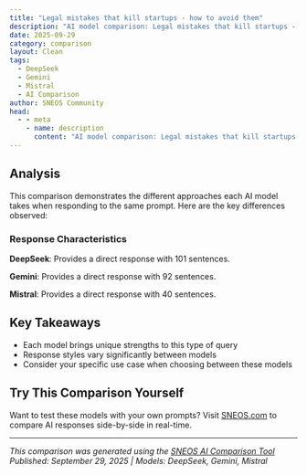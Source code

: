 ```yaml
---
title: "Legal mistakes that kill startups - how to avoid them"
description: "AI model comparison: Legal mistakes that kill startups - how to avoid them..."
date: 2025-09-29
category: comparison
layout: Clean
tags:
  - DeepSeek
  - Gemini
  - Mistral
  - AI Comparison
author: SNEOS Community
head:
  - - meta
    - name: description
      content: "AI model comparison: Legal mistakes that kill startups - how to avoid them..."
---
```


<ChatComparison
  title="Legal mistakes that kill startups - how to avoid them"
  prompt="Legal mistakes that kill startups - how to avoid them"
  :responses='{
    "DeepSeek": "Of course. This is a critical topic. While running out of cash or building a product no one wants are the most common startup killers, legal mistakes often deliver the final, fatal blow. The good news is that almost all of these mistakes are avoidable.\n\nHere is a comprehensive guide to the legal mistakes that kill startups and, more importantly, how to avoid them.\n\n---\n\n### The \u0022Big 4\u0022 Fatal Legal Mistakes\n\nThese four areas are responsible for the majority of catastrophic startup failures.\n\n#### 1. The Founders\u0027 Agreement: Getting It Wrong From Day One\nThis is the single most important document at the inception of a startup. A vague handshake deal or a poorly drafted agreement is a ticking time bomb.\n\n*   **The Mistake:** Not having a clear, written Founders\u0027 Agreement that covers equity, roles, vesting, and what happens if a founder leaves.\n*   **The Disaster Scenario:** A co-founder, who owns 50% of the company, leaves after 6 months to travel the world. They still own half the company, creating a massive \u0022dead equity\u0022 problem that deters investors and demotivates the remaining team. Or, founders have a fundamental disagreement on strategy, and with no mechanism to break the tie, the company grinds to a halt.\n*   **How to Avoid It:**\n    *   **Create a Comprehensive Agreement:** Don\u0027t just use a free template. Address:\n        *   **Equity Split:** Is it equal? If not, why? Justify it.\n        *   **Vesting:** **This is non-negotiable.** A standard is a **4-year vesting schedule with a 1-year \u0022cliff.\u0022** This means if a founder leaves before a year, they get nothing. After a year, they earn 25% of their shares, then the rest monthly/quarterly. This protects the company.\n        *   **Roles and Responsibilities:** Who is the CEO? Who makes technical decisions? Define this upfront.\n        *   **Decision-Making:** How are major decisions (e.g., raising money, selling the company) made? Unanimous vote? Majority?\n        *   **Exit Clause:** What happens if a founder wants to leave, is fired, becomes disabled, or dies?\n\n#### 2. Misclassifying Workers: Employee vs. Contractor\nThis is a classic and expensive error, especially with early team members.\n\n*   **The Mistake:** Hiring someone as a \u0022contractor\u0022 when, by law, they should be classified as an \u0022employee.\u0022 The rules for this (set by the IRS and other agencies) are strict and relate to behavioral control, financial control, and the relationship type.\n*   **The Disaster Scenario:** A \u0022contractor\u0022 who you treated like an employee (set their hours, provided equipment, managed their daily work) files a claim with the state or IRS. The government audits you and rules they were a misclassified employee. You are now on the hook for back taxes, penalties, unpaid benefits, and overtime. This can easily run into six figures and bankrupt an early-stage startup.\n*   **How to Avoid It:**\n    *   **Understand the Test:** Use the IRS \u0022Common Law Test\u0022 as a guide. If you control *what* will be done *and how* it will be done, they are likely an employee.\n    *   **Use Clear Contracts:** Have a solid Independent Contractor Agreement that emphasizes their independence.\n    *   **Treat Them as Such:** Don\u0027t give them a company email, laptop, or require them to attend all-team meetings. Let them set their own hours and use their own tools.\n    *   **When in Doubt, Hire as an Employee:** It\u0027s safer. Use a payroll service like Gusto or Rippling to handle the complexity.\n\n#### 3. Intellectual Property (IP) Not Owned by the Company\nInvestors will not touch a startup that doesn\u0027t have clear, unambiguous ownership of its core IP.\n\n*   **The Mistake:** Founders or early developers/designers retain ownership of the code, design, or invention they created for the company. This often happens when work is done before the company is formally incorporated or without proper agreements.\n*   **The Disaster Scenario:** A technical founder who built the entire MVP leaves on bad terms and claims they own the code. They sue to stop you from using it. Your company is now worthless because its only asset is in legal dispute.\n*   **How to Avoid It:**\n    *   **Incorporate Early:** Form your C-Corp or LLC *before* any significant code is written or product is designed.\n    *   **Use Assignment Agreements:** Every founder, employee, and contractor must sign a **Proprietary Information and Inventions Assignment (PIIA)** agreement. This contract states that any work they create related to the company\u0027s business is the property of the company.\n    *   **Get \u0022IP Assignments\u0022 from Founders:** Formally assign all pre-incorporation work (the initial code, designs, etc.) to the company in writing.\n\n#### 4. Regulatory and Securities Law Violations (When Raising Money)\nThe excitement of raising capital can lead to cutting corners that have severe consequences.\n\n*   **The Mistake:** Raising money from non-accredited investors without proper disclosure, making improper public solicitations, or promising equity without understanding securities laws (like the SAFE or Convertible Note).\n*   **The Disaster Scenario:** You promote your fundraising round on Twitter, and an unaccredited investor puts in $5,000. Later, the deal goes sour, and they sue you. The SEC determines you violated securities laws regarding general solicitation and unaccredited investors. You face rescission rights (being forced to give all the money back, plus penalties), fines, and a permanent black mark that will prevent future fundraising.\n*   **How to Avoid It:**\n    *   **Use Standard Documents:** Use well-known, vetted instruments like the **SAFE (from Y Combinator)** or a standard Convertible Note. Avoid inventing your own terms.\n    *   **Understand the Rules:** Know the difference between a priced equity round and a SAFE. Understand the rules around \u0022Regulation D\u0022 (506(b) vs. 506(c)) if you are soliciting investors.\n    *   **Work with a Startup Lawyer:** Do not try to navigate a fundraise alone. A good startup lawyer will ensure you are compliant and protect you from catastrophic mistakes.\n\n---\n\n### Other Critical (But Slightly Less Fatal) Mistakes\n\n*   **Choosing the Wrong Entity or State:** Forming an LLC when you plan to seek VC funding (they almost exclusively invest in C-Corps). Incorporating in the wrong state can also create unnecessary complexity and cost.\n    *   **Fix:** For venture-backed startups, a **Delaware C-Corporation** is the industry standard.\n*   **Failing to Protect the Brand:** Not trademarking the company name and product. You could be forced to rebrand after building significant goodwill.\n    *   **Fix:** Conduct a trademark search and file for a federal trademark early.\n*   **Ignoring Cap Table Management:** Using a spreadsheet to manage your capitalization table leads to errors in ownership percentages, especially after multiple funding rounds.\n    *   **Fix:** Use a cap table management platform like Carta or Pulley from the start.\n*   **Neglecting Privacy Policies and Terms of Service:** If you handle user data, you need legally compliant policies (e.g., GDPR for Europe, CCPA for California). Getting this wrong can lead to massive fines.\n    *   **Fix:** Don\u0027t just copy and paste. Use a generator tailored to your business or, better yet, have a lawyer draft them.\n\n### The Golden Rule: How to Systematically Avoid Legal Pitfalls\n\n1.  **Don\u0027t Be Penny Wise and Pound Foolish:** The $500 you \u0022save\u0022 by not hiring a lawyer to review your first contractor agreement could cost you $500,000 later. **Legal is not a cost; it\u0027s an investment in de-risking your company.**\n2.  **Find a \u0022Startup Lawyer\u0022:** Not all lawyers are the same. You need one who specializes in startup law and understands the ecosystem, standard documents, and investor expectations.\n3.  **Use Vetted Resources:** Leverage resources from **YC\u0027s Startup Library**, **Clerky** (for incorporation and cap table), and **AngelList** for standard, fair documents.\n4.  **Document Everything:** Have written agreements for every significant relationship\u2014co-founders, employees, contractors, advisors, investors.\n5.  **Act Early:** The cost and complexity of fixing a legal problem grow exponentially with time. It\u0027s much easier and cheaper to get it right the first time.\n\nBy treating legal hygiene with the same seriousness as your product roadmap and financial model, you remove one of the biggest and most preventable threats to your startup\u0027s survival.",
    "Gemini": "## Legal Mistakes That Kill Startups (and How to Avoid Them)\n\nLegal issues can be a major killer of startups. They can drain resources, distract founders, damage reputation, and even lead to the outright closure of the business.  Here\u0027s a breakdown of common legal mistakes and how to avoid them:\n\n**1.  Not Choosing the Right Legal Structure:**\n\n*   **Mistake:** Operating as a sole proprietorship or partnership without considering the legal and financial implications.\n*   **Why it\u0027s deadly:** Unlimited personal liability for business debts and lawsuits. Difficulty attracting investors.  Limited ability to scale.\n*   **How to avoid it:**\n    *   **Consult with a lawyer:** Discuss your business goals, risk tolerance, and potential funding needs.\n    *   **Consider LLC, S Corp, or C Corp:**  Weigh the pros and cons of each structure in terms of liability protection, taxation, and fundraising.\n    *   **Understand the ongoing requirements:**  Each entity has specific filing and reporting obligations.\n\n**2.  Inadequate Founder Agreements:**\n\n*   **Mistake:**  Starting a business with co-founders based on a handshake or verbal agreement.\n*   **Why it\u0027s deadly:**  Disagreements over equity, roles, responsibilities, decision-making, and exit strategies can lead to founder disputes, lawsuits, and the destruction of the company.\n*   **How to avoid it:**\n    *   **Draft a comprehensive Founder Agreement:**  This document should address:\n        *   **Equity allocation:** How much ownership does each founder have?\n        *   **Vesting schedule:**  How long must a founder stay with the company to fully own their shares?\n        *   **Roles and responsibilities:**  Who is responsible for what?\n        *   **Decision-making process:**  How will major decisions be made (e.g., majority vote, unanimous consent)?\n        *   **Dispute resolution:**  How will disagreements be resolved?\n        *   **Exit strategy:**  What happens if a founder leaves the company?  (e.g., buy-back options)\n        *   **Intellectual property:**  Who owns the IP developed by the founders?\n    *   **Engage an attorney:**  A lawyer can help draft a fair and legally sound agreement.\n\n**3.  Insufficient Protection of Intellectual Property (IP):**\n\n*   **Mistake:**  Failing to protect valuable IP (e.g., trademarks, patents, copyrights, trade secrets).\n*   **Why it\u0027s deadly:**  Competitors can steal your ideas, dilute your brand, and undercut your business.  You could also inadvertently infringe on someone else\u0027s IP.\n*   **How to avoid it:**\n    *   **Identify and classify your IP:**  Determine what needs protection (logos, inventions, code, etc.).\n    *   **Trademark your brand:**  Protect your company name, logo, and slogans.\n    *   **File for patents:**  Secure protection for novel inventions.\n    *   **Copyright your original works:**  Protect software, website content, and other creative works.\n    *   **Implement trade secret protection:**  Keep confidential information secret through confidentiality agreements (NDAs), employee training, and physical security measures.\n    *   **Conduct due diligence:**  Search for existing patents and trademarks before launching your product or service.\n\n**4.  Ignoring Data Privacy Laws (GDPR, CCPA, etc.):**\n\n*   **Mistake:**  Collecting and using customer data without complying with privacy laws.\n*   **Why it\u0027s deadly:**  Hefty fines, reputational damage, and loss of customer trust.\n*   **How to avoid it:**\n    *   **Understand the relevant laws:**  Learn about GDPR (European Union), CCPA (California), and other applicable privacy regulations.\n    *   **Implement a privacy policy:**  Clearly explain how you collect, use, and protect customer data.\n    *   **Obtain consent for data collection:**  Get explicit consent before collecting and using personal information.\n    *   **Provide data access and deletion rights:**  Allow customers to access, correct, and delete their data.\n    *   **Implement data security measures:**  Protect data from unauthorized access, use, or disclosure.\n    *   **Stay up-to-date:**  Data privacy laws are constantly evolving, so stay informed and adapt your practices accordingly.\n\n**5.  Defective Terms of Service and Privacy Policies:**\n\n*   **Mistake:**  Using generic or boilerplate terms of service or privacy policies without customizing them for your specific business.\n*   **Why it\u0027s deadly:**  These documents may not be enforceable, leaving you vulnerable to lawsuits.  They may not adequately address your specific business practices or the laws that apply to you.\n*   **How to avoid it:**\n    *   **Hire an attorney to draft custom terms of service and privacy policies:**  These documents should be tailored to your specific business model, industry, and target audience.\n    *   **Regularly review and update these documents:**  Ensure they comply with the latest laws and regulations.\n\n**6.  Misclassifying Employees and Independent Contractors:**\n\n*   **Mistake:**  Improperly classifying employees as independent contractors to avoid payroll taxes, benefits, and other legal obligations.\n*   **Why it\u0027s deadly:**  Significant fines, penalties, and back taxes. Lawsuits from misclassified workers seeking employee benefits.\n*   **How to avoid it:**\n    *   **Understand the IRS\u0027s classification tests:**  These tests focus on the level of control and independence the worker has.\n    *   **Consult with an employment lawyer:**  Get guidance on properly classifying workers.\n    *   **Treat employees as employees:**  Provide benefits, withhold taxes, and comply with labor laws.\n\n**7.  Non-Compliant Employment Agreements:**\n\n*   **Mistake:**  Using outdated or legally flawed employment agreements that don\u0027t protect the company\u0027s interests.\n*   **Why it\u0027s deadly:**  Difficulty enforcing non-compete agreements, trade secret protection, and ownership of intellectual property.  Potential lawsuits from disgruntled employees.\n*   **How to avoid it:**\n    *   **Use legally sound employment agreements:**  These agreements should address:\n        *   **Job duties and responsibilities:**\n        *   **Compensation and benefits:**\n        *   **Confidentiality and non-disclosure:**\n        *   **Non-compete and non-solicitation:** (Enforceability varies by state)\n        *   **Ownership of intellectual property:**\n        *   **Termination provisions:**\n    *   **Tailor agreements to specific roles:**  Different positions may require different terms and conditions.\n    *   **Comply with employment laws:**  Ensure your agreements comply with all applicable federal, state, and local laws.\n\n**8.  Ignoring Securities Laws (If Raising Capital):**\n\n*   **Mistake:**  Selling stock or other securities to investors without complying with federal and state securities laws.\n*   **Why it\u0027s deadly:**  SEC investigations, lawsuits from investors, and the potential to be shut down.\n*   **How to avoid it:**\n    *   **Understand the securities laws:**  Learn about Regulation D, crowdfunding rules, and other exemptions.\n    *   **Disclose all material information to investors:**  Be transparent about the risks and opportunities associated with your business.\n    *   **Use a lawyer experienced in securities law:**  Ensure you comply with all applicable regulations.\n\n**9.  Neglecting Contract Review:**\n\n*   **Mistake:** Signing contracts without carefully reading and understanding the terms.\n*   **Why it\u0027s deadly:**  Unfavorable terms, hidden liabilities, and potential lawsuits.\n*   **How to avoid it:**\n    *   **Read every contract carefully:**  Understand your obligations and the other party\u0027s rights.\n    *   **Have a lawyer review important contracts:**  Especially those involving significant financial commitments or potential liabilities.\n    *   **Negotiate terms:**  Don\u0027t be afraid to ask for changes to the contract.\n\n**10. Not Addressing Regulatory Compliance:**\n\n*   **Mistake:**  Failing to comply with industry-specific regulations, licenses, and permits.\n*   **Why it\u0027s deadly:**  Fines, penalties, and the potential to be shut down.\n*   **How to avoid it:**\n    *   **Identify the relevant regulations:**  Research the laws and regulations that apply to your business.\n    *   **Obtain the necessary licenses and permits:**  Ensure you have all the required permissions to operate legally.\n    *   **Stay up-to-date on regulatory changes:**  Regulations are constantly evolving, so stay informed and adapt your practices accordingly.\n\n**Key Takeaways:**\n\n*   **Prevention is key:** Proactive legal planning is much cheaper than dealing with legal problems after they arise.\n*   **Don\u0027t try to DIY everything:** While cost-cutting is essential for startups, legal matters are not the place to cut corners.\n*   **Find a good lawyer:**  Invest in a relationship with a qualified attorney who understands the startup ecosystem and can provide sound legal advice.\n*   **Stay informed:**  Keep up-to-date on changes in the law that could affect your business.\n*   **Document everything:** Keep accurate records of all your legal documents, agreements, and communications.\n\nBy proactively addressing these common legal mistakes, startups can significantly increase their chances of success and avoid costly and potentially fatal legal problems. Good luck!\n",
    "Mistral": "Legal mistakes can indeed be detrimental to startups. Here are some common legal pitfalls and how to avoid them:\n\n1. **Not Choosing the Right Business Structure:**\n   - *Mistake:* Choosing the wrong business entity (e.g., sole proprietorship, partnership, LLC, corporation) can lead to personal liability or higher taxes.\n   - *Avoidance:* Consult with a business attorney or accountant to understand the pros and cons of each structure and choose the one that best fits your startup\u0027s needs.\n\n2. **Ignoring Intellectual Property (IP) Protection:**\n   - *Mistake:* Not protecting your IP can lead to others copying your ideas or products.\n   - *Avoidance:* Identify your IP assets (e.g., trademarks, patents, copyrights, trade secrets) and take steps to protect them, such as registering trademarks, applying for patents, and using non-disclosure agreements (NDAs).\n\n3. **Improper Founder Agreements:**\n   - *Mistake:* Not having clear agreements among founders can lead to disputes over roles, decision-making, and equity.\n   - *Avoidance:* Draft a founders\u0027 agreement outlining roles, responsibilities, decision-making processes, vesting schedules, and dispute resolution methods.\n\n4. **Non-Compliance with Securities Laws:**\n   - *Mistake:* Failing to comply with securities laws when issuing stock or raising funds can result in penalties and legal issues.\n   - *Avoidance:* Understand and comply with securities laws, or work with an attorney who specializes in securities law.\n\n5. **Neglecting Employment Laws:**\n   - *Mistake:* Not understanding or following employment laws can lead to lawsuits and penalties.\n   - *Avoidance:* Familiarize yourself with employment laws, including wage and hour laws, anti-discrimination laws, and health and safety regulations. Consult with an employment attorney if needed.\n\n6. **Inadequate Contracts:**\n   - *Mistake:* Poorly drafted or misunderstood contracts can result in disputes and legal issues.\n   - *Avoidance:* Ensure all agreements are in writing and clearly outline the terms, rights, and obligations of each party. Consider having an attorney review or draft important contracts.\n\n7. **Not Understanding Tax Obligations:**\n   - *Mistake:* Failing to understand and meet tax obligations can result in penalties and interest.\n   - *Avoidance:* Consult with an accountant or tax attorney to understand your tax obligations and plan accordingly.\n\n8. **Ignoring Industry-Specific Regulations:**\n   - *Mistake:* Not complying with industry-specific regulations can lead to legal issues and penalties.\n   - *Avoidance:* Research and understand the regulations specific to your industry and ensure your startup is in compliance.\n\n9. **Not Having a Privacy Policy and Terms of Service:**\n   - *Mistake:* Not having these documents can lead to legal issues, especially for online businesses.\n   - *Avoidance:* Draft and implement a privacy policy and terms of service that comply with relevant laws and protect your startup.\n\n10. **Not Seeking Professional Help When Needed:**\n    - *Mistake:* Trying to handle complex legal issues yourself can lead to costly mistakes.\n    - *Avoidance:* Know when to consult with an attorney, accountant, or other professional to help guide your startup through complex legal terrain.\n\nBy being aware of these common legal mistakes and taking proactive steps to avoid them, you can greatly improve your startup\u0027s chances of success.\n\n## Disclaimer\nThe information provided is for general informational purposes only and is not intended to constitute legal advice. Always consult with a licensed attorney or other professional for advice tailored to your specific situation."
  }'
  published-date="16:28"
/>

## Analysis

This comparison demonstrates the different approaches each AI model takes when responding to the same prompt. Here are the key differences observed:

### Response Characteristics

**DeepSeek**: Provides a direct response with 101 sentences. 

**Gemini**: Provides a direct response with 92 sentences. 

**Mistral**: Provides a direct response with 40 sentences. 

## Key Takeaways

- Each model brings unique strengths to this type of query
- Response styles vary significantly between models
- Consider your specific use case when choosing between these models

## Try This Comparison Yourself

Want to test these models with your own prompts? Visit [SNEOS.com](https://sneos.com) to compare AI responses side-by-side in real-time.

---

*This comparison was generated using the [SNEOS AI Comparison Tool](https://sneos.com)*
*Published: September 29, 2025 | Models: DeepSeek, Gemini, Mistral*

